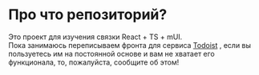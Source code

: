 # Про что репозиторий?
Это проект для изучения связки React + TS + mUI.  
Пока занимаюсь переписываем фронта для сервиса [Todoist](https://todoist.com) , если вы пользуетесь им на постоянной основе и вам не хватает его функционала, то, пожалуйста, сообщите об этом!
